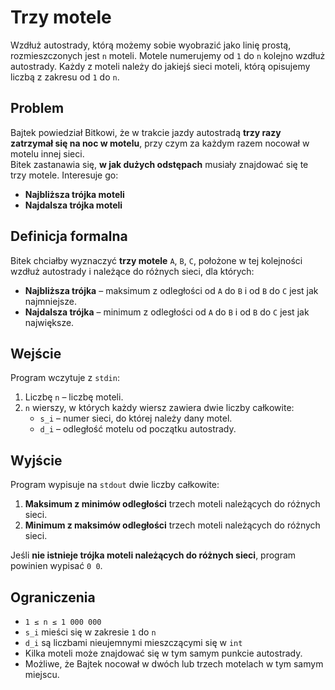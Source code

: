 # Trzy motele

Wzdłuż autostrady, którą możemy sobie wyobrazić jako linię prostą, rozmieszczonych jest `n` moteli. Motele numerujemy od `1` do `n` kolejno wzdłuż autostrady. Każdy z moteli należy do jakiejś sieci moteli, którą opisujemy liczbą z zakresu od `1` do `n`.

## Problem

Bajtek powiedział Bitkowi, że w trakcie jazdy autostradą **trzy razy zatrzymał się na noc w motelu**, przy czym za każdym razem nocował w motelu innej sieci.  
Bitek zastanawia się, **w jak dużych odstępach** musiały znajdować się te trzy motele. Interesuje go:

- **Najbliższa trójka moteli**  
- **Najdalsza trójka moteli**

## Definicja formalna

Bitek chciałby wyznaczyć **trzy motele** `A`, `B`, `C`, położone w tej kolejności wzdłuż autostrady i należące do różnych sieci, dla których:

- **Najbliższa trójka** – maksimum z odległości od `A` do `B` i od `B` do `C` jest jak najmniejsze.
- **Najdalsza trójka** – minimum z odległości od `A` do `B` i od `B` do `C` jest jak największe.

## Wejście

Program wczytuje z `stdin`:

1. Liczbę `n` – liczbę moteli.
2. `n` wierszy, w których każdy wiersz zawiera dwie liczby całkowite:
   - `s_i` – numer sieci, do której należy dany motel.
   - `d_i` – odległość motelu od początku autostrady.

## Wyjście

Program wypisuje na `stdout` dwie liczby całkowite:

1. **Maksimum z minimów odległości** trzech moteli należących do różnych sieci.
2. **Minimum z maksimów odległości** trzech moteli należących do różnych sieci.

Jeśli **nie istnieje trójka moteli należących do różnych sieci**, program powinien wypisać `0 0`.

## Ograniczenia

- `1 ≤ n ≤ 1 000 000`
- `s_i` mieści się w zakresie `1` do `n`
- `d_i` są liczbami nieujemnymi mieszczącymi się w `int`
- Kilka moteli może znajdować się w tym samym punkcie autostrady.
- Możliwe, że Bajtek nocował w dwóch lub trzech motelach w tym samym miejscu.

